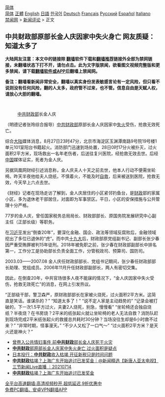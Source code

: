  <!-- 面包屑导航 --> <div class="breadcrumb"><!-- GTranslate: https://gtranslate.io/ -->  <div class="switcher notranslate">  <div class="selected">  <a href="#" onclick="return false;"> 简体</a>  </div>  <div class="option">  <a href="https://www.bannedbook.org" onclick="doGTranslate('zh-CN|zh-CN');jQuery('div.switcher div.selected a').html(jQuery(this).html());return false;" title="简体中文" class="nturl selected"> 简体</a>  <a href="https://www.bannedbook.org/zh-tw/" onclick="doGTranslate('zh-CN|zh-TW');jQuery('div.switcher div.selected a').html(jQuery(this).html());return false;" title="繁體中文" class="nturl"> 正體</a>  <a href="https://www.bannedbook.org/en/" onclick="doGTranslate('zh-CN|en');jQuery('div.switcher div.selected a').html(jQuery(this).html());return false;" title="English" class="nturl"> English</a>  <a href="https://www.bannedbook.org/ja/" onclick="doGTranslate('zh-CN|ja');jQuery('div.switcher div.selected a').html(jQuery(this).html());return false;" title="日本語" class="nturl"> 日語</a>  <a href="https://www.bannedbook.org/ko/" onclick="doGTranslate('zh-CN|ko');jQuery('div.switcher div.selected a').html(jQuery(this).html());return false;" title="한국어" class="nturl"> 한국어</a>  <a href="https://www.bannedbook.org/de/" onclick="doGTranslate('zh-CN|de');jQuery('div.switcher div.selected a').html(jQuery(this).html());return false;" title="Deutsch" class="nturl"> Deutsch</a>  <a href="https://www.bannedbook.org/fr/" onclick="doGTranslate('zh-CN|fr');jQuery('div.switcher div.selected a').html(jQuery(this).html());return false;" title="Français" class="nturl"> Français</a>  <a href="https://www.bannedbook.org/ru/" onclick="doGTranslate('zh-CN|ru');jQuery('div.switcher div.selected a').html(jQuery(this).html());return false;" title="Русский" class="nturl"> Русский</a>  <a href="https://www.bannedbook.org/es/" onclick="doGTranslate('zh-CN|es');jQuery('div.switcher div.selected a').html(jQuery(this).html());return false;" title="Español" class="nturl"> Español</a>  <a href="https://www.bannedbook.org/it/" onclick="doGTranslate('zh-CN|it');jQuery('div.switcher div.selected a').html(jQuery(this).html());return false;" title="Italiano" class="nturl"> Italiano</a>  </div>  </div>      <div class='breadcrumb-sub'><!-- Breadcrumb NavXT 6.3.0 --> <a href="https://www.bannedbook.org/" class="home">禁闻网</a> &gt; <a href="https://www.bannedbook.org/bnews/comments/" class="category">新闻评论</a> &gt; 正文</div></div><h2>中共财政部原部长金人庆因家中失火身亡 网友质疑：知道太多了</h2> <p class="notice"><b>大陆网友注意：本文中的链接除 <a href="https://github.com/bannedbook/fanqiang" >翻墙</a>软件下载和<a href="https://github.com/killgcd/justmysocks/blob/master/README.md">翻墙推荐</a>链接外全部为禁网链接，未翻墙状态下打不开，请勿点击。此为文字版禁闻，欲看图文视频完整版和更多禁闻，请下载<a href="https://github.com/bannedbook/fanqiang">翻墙软件或APP</a>后翻墙上禁闻网。</p><p>备注：翻墙看新闻非常安全，翻墙以真实身份发表敏感言论有一定风险，但只看不说则没有任何风险，翻的人太多，政府管不过来，也不管。信息自由是天赋人权，请放心大胆的翻墙。</b></p>  <div class="entry"> <br /> <figure><a href="https://i1.wp.com/upload-images-bucket-v64rleca837do.s3.eu-west-1.amazonaws.com/wp-content/uploads/2021/08/28124322/0828-%E9%87%91%E4%BA%BA%E5%BA%86.jpg?fit=444%2C344&#038;ssl=1" data-caption="中共财政部长金人庆"></a><figcaption class="wp-caption-text"><a href="https://www.bannedbook.org/bnews/tag/%E4%B8%AD%E5%85%B1%E8%B4%A2%E6%94%BF%E9%83%A8/" class="st_tag internal_tag" rel="tag" title="标签 中共财政部 下的日志">中共财政部</a>长金人庆</figcaption></figure> <p>（明德记者张玲综合报导）<a href="https://www.bannedbook.org/bnews/tag/%e4%b8%ad%e5%85%b1/" class="st_tag internal_tag" rel="tag" title="标签 中共 下的日志">中共</a><a href="https://www.bannedbook.org/bnews/tag/%E8%B4%A2%E6%94%BF%E9%83%A8/" class="st_tag internal_tag" rel="tag" title="标签 财政部 下的日志">财政部</a>原部长金人庆因家中<a href="https://www.bannedbook.org/bnews/tag/%e5%a4%b1%e7%81%ab/" class="st_tag internal_tag" rel="tag" title="标签 失火 下的日志">失火</a>受伤，抢救无效死亡。</p> <p>综合<span class='wp_keywordlink_affiliate'><a href="https://www.bannedbook.org/" title="大陆" target="_blank">大陆</a></span>媒体消息，8月27日23时47分，北京市海淀区玉渊潭南路9号院19号楼1单元101室阳台书籍起火。消防部门迅速到场处置，28日0时17分火被扑灭，过火面积2平方米，现场救出一名年老伤者，后送往复兴医院，经抢救无效去世。后经<span class='wp_keywordlink_affiliate'><a href="https://www.bannedbook.org/" title="中国" target="_blank">中国</a></span>媒体证实，死者为金人庆。</p>  <p>另据凤凰网财经引述消息称，金人庆夫人十天之前去世，他本人行动不便需坐轮椅。昨天半夜他给夫人烧纸，不慎着火，不能及时<span class='wp_keywordlink'><a href="https://www.bannedbook.org/forum5/topic42.html" title="萨斯、诚信与自救" target="_blank">自救</a></span>，后来被送到医院，抢救无效，今天早上六点去世。</p> <p>《财经》记者在现场走访了解到，金人庆居住的小区紧邻钓鱼台，是<a href="https://www.bannedbook.org/bnews/tag/%E8%B4%A2%E6%94%BF/" class="st_tag internal_tag" rel="tag" title="标签 财政 下的日志">财政</a>部的家属小区，多为退休老干部居住，对面即为军事禁区。平日，小区的安保措施与公共管理十分严格。</p>  <p>77岁的金人庆，曾任国家税务总局局长、财政部部长、原国务院发展研究中心副主任（正部长级）等职务。</p> <p>在<a href="https://www.bannedbook.org/bnews/tag/%e4%b9%a0%e8%bf%91%e5%b9%b3/" class="st_tag internal_tag" rel="tag" title="标签 习近平 下的日志">习近平</a>发出“倒查20年”，要深化金融、国企、政法等领域反腐败后，金融领域挖出了多位已退休的“虎”。而中共<a href="https://www.bannedbook.org/bnews/tag/%e5%8d%81%e4%b9%9d%e5%a4%a7/" class="st_tag internal_tag" rel="tag" title="标签 十九大 下的日志">十九大</a>后，财政部原党组副书记、副部长张少春因严重受贿罪被判15年徒刑。2018年被免职之前，张少春在财政部副部长中排名第一，工作分工是协助部长负责全面工作，分管税政司、预算司、国防司。</p>  <p>2003.03——2007.08 金人庆任财政部部长、党组书记期间，张少春任财政部部长助理、党组成员。2006年11月升任财政部副部长，两人有密切交集。</p> <p>因此，在倒查20年，中共官场很多人夜不能寐的情况下，“金人庆因家中失火受伤，抢救无效死亡”的消息，在网上引发热议。</p>  <p> “正部级干部，警卫森严，原财政部部长在家被火烧死，过火面积2平方米。这简直是笑话。谁谋杀的？”  “知道太多了！”  “说不定人家是主动趋势的”  “记录会被打破的，下一次1.5平方过火，夫妻2人烧死，别急，慢慢看”  “坐轮椅还会独自烧纸？半夜烧？在书房烧？2平米的纸张起火就让坐轮椅的老人无法自救？消防队赶到现场完成2平米纸张起火的救援总共耗时30分钟？当场没往生却是6小时救不过来？”  “非常时期，怪事漫天。”  “不少人又松了一口气～”  “过火面积2平方米？是天火还是神火？” </p> <ul class='op-related-articles' title='相关阅读'> <li><a href='https://www.bannedbook.org/bnews/comments/20210828/1615034.html' target='_blank'>曾卷入公共情妇事件 前<b>中共财政</b>部长金人庆死于火灾</a></li> <li><a href='https://www.bannedbook.org/bnews/topimagenews/20210828/1614919.html' target='_blank'><b>中共财政</b>部原部长金人庆家中失火身亡 过火面积是疑点</a></li> <li><a href='https://www.bannedbook.org/bnews/comments/20210824/1611915.html' target='_blank'>日本投行：<b>中共财政</b>收入枯竭 开征新税只是时间问题</a></li> <li><a href='https://www.bannedbook.org/bnews/bannedvideo/20210714/1586772.html' target='_blank'><b>中共财政</b>枯竭？上海广东开始追讨已发奖金｜@新闻精选【新唐人亚太电视】三节新闻Live直播 ｜20210714</a></li> <li><a href='https://www.bannedbook.org/bnews/bannedvideo/20210714/1586677.html' target='_blank'><b>中共财政</b>枯竭？上海广东开始追讨已发奖金</a></li> </ul> <p class="texttj"> <a href="https://github.com/bannedbook/fanqiang/wiki/V2ray%E6%9C%BA%E5%9C%BA" target="_blank">全平台高速翻墙:高清视频秒开,超低延迟,9折优惠中</a><br/> <a href="https://github.com/bannedbook/fanqiang/wiki/%E7%A6%81%E9%97%BB%E7%BD%91%E5%AE%89%E5%8D%93%E7%BF%BB%E5%A2%99%E6%96%B0%E9%97%BBAPP" target="_blank">免费PC翻墙、安卓VPN翻墙APP</a></p><p>&nbsp;</p><a name='sharetosocial'></a>  <div style="margin-bottom:5px;padding-bottom:5px;clear:both"> <div id="archive-pix-1" class="banner-ads"> <!-- AuctionX Display platform tag START --> <div id="26318x728x90x621x_ADSLOT2" clicktrack="%%CLICK_URL_ESC%%"></div> <!-- AuctionX Display platform tag END --> </div> <div id="archive-pix-2" class="banner-ads"> <!-- AuctionX Display platform tag START --> <div id="26315x300x250x621x_ADSLOT2" clicktrack="%%CLICK_URL_ESC%%"></div> <!-- AuctionX Display platform tag END --> </div> </div>  <div id="archive-pix-1" class="banner-ads"> <!-- AuctionX Display platform tag START --> <div id="26318x728x90x621x_ADSLOT3" clicktrack="%%CLICK_URL_ESC%%"></div> <!-- AuctionX Display platform tag END --> </div> </div><!--END ENTRY--> 